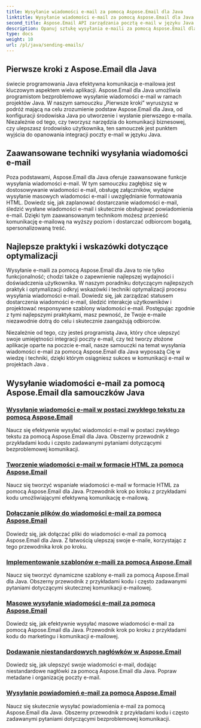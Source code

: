 ```yaml
---
title: Wysyłanie wiadomości e-mail za pomocą Aspose.Email dla Java
linktitle: Wysyłanie wiadomości e-mail za pomocą Aspose.Email dla Java
second_title: Aspose.Email API zarządzania pocztą e-mail w języku Java
description: Opanuj sztukę wysyłania e-maili za pomocą Aspose.Email dla Java dzięki tym obszernym samouczkom. Naucz się tworzyć i wysyłać e-maile bez wysiłku.
type: docs
weight: 10
url: /pl/java/sending-emails/
---
```



## Pierwsze kroki z Aspose.Email dla Java

świecie programowania Java efektywna komunikacja e-mailowa jest kluczowym aspektem wielu aplikacji. Aspose.Email dla Java umożliwia programistom bezproblemowe wysyłanie wiadomości e-mail w ramach projektów Java. W naszym samouczku „Pierwsze kroki” wyruszysz w podróż mającą na celu zrozumienie podstaw Aspose.Email dla Java, od konfiguracji środowiska Java po utworzenie i wysłanie pierwszego e-maila. Niezależnie od tego, czy tworzysz narzędzia do komunikacji biznesowej, czy ulepszasz środowisko użytkownika, ten samouczek jest punktem wyjścia do opanowania integracji poczty e-mail w języku Java.

## Zaawansowane techniki wysyłania wiadomości e-mail

Poza podstawami, Aspose.Email dla Java oferuje zaawansowane funkcje wysyłania wiadomości e-mail. W tym samouczku zagłębisz się w dostosowywanie wiadomości e-mail, obsługę załączników, wydajne wysyłanie masowych wiadomości e-mail i uwzględnianie formatowania HTML. Dowiedz się, jak zaplanować dostarczanie wiadomości e-mail, śledzić wysłane wiadomości e-mail i skutecznie obsługiwać powiadomienia e-mail. Dzięki tym zaawansowanym technikom możesz przenieść komunikację e-mailową na wyższy poziom i dostarczać odbiorcom bogatą, spersonalizowaną treść.

## Najlepsze praktyki i wskazówki dotyczące optymalizacji

Wysyłanie e-maili za pomocą Aspose.Email dla Java to nie tylko funkcjonalność; chodzi także o zapewnienie najlepszej wydajności i doświadczenia użytkownika. W naszym poradniku dotyczącym najlepszych praktyk i optymalizacji odkryj wskazówki i techniki optymalizacji procesu wysyłania wiadomości e-mail. Dowiedz się, jak zarządzać statusem dostarczenia wiadomości e-mail, śledzić interakcje użytkowników i projektować responsywne szablony wiadomości e-mail. Postępując zgodnie z tymi najlepszymi praktykami, masz pewność, że Twoje e-maile niezawodnie dotrą do celu i skutecznie zaangażują odbiorców.

Niezależnie od tego, czy jesteś programistą Java, który chce ulepszyć swoje umiejętności integracji poczty e-mail, czy też tworzy złożone aplikacje oparte na poczcie e-mail, nasze samouczki na temat wysyłania wiadomości e-mail za pomocą Aspose.Email dla Java wyposażą Cię w wiedzę i techniki, dzięki którym osiągniesz sukces w komunikacji e-mail w projektach Java .

## Wysyłanie wiadomości e-mail za pomocą Aspose.Email dla samouczków Java
### [Wysyłanie wiadomości e-mail w postaci zwykłego tekstu za pomocą Aspose.Email](./sending-plain-text-emails/)
Naucz się efektywnie wysyłać wiadomości e-mail w postaci zwykłego tekstu za pomocą Aspose.Email dla Java. Obszerny przewodnik z przykładami kodu i często zadawanymi pytaniami dotyczącymi bezproblemowej komunikacji.
### [Tworzenie wiadomości e-mail w formacie HTML za pomocą Aspose.Email](./creating-html-formatted-emails/)
Naucz się tworzyć wspaniałe wiadomości e-mail w formacie HTML za pomocą Aspose.Email dla Java. Przewodnik krok po kroku z przykładami kodu umożliwiającymi efektywną komunikację e-mailową.
### [Dołączanie plików do wiadomości e-mail za pomocą Aspose.Email](./attaching-files-to-emails-using-aspose-email/)
Dowiedz się, jak dołączać pliki do wiadomości e-mail za pomocą Aspose.Email dla Java. Z łatwością ulepszaj swoje e-maile, korzystając z tego przewodnika krok po kroku.
### [Implementowanie szablonów e-maili za pomocą Aspose.Email](./implementing-email-templates/)
Naucz się tworzyć dynamiczne szablony e-maili za pomocą Aspose.Email dla Java. Obszerny przewodnik z przykładami kodu i często zadawanymi pytaniami dotyczącymi skutecznej komunikacji e-mailowej.
### [Masowe wysyłanie wiadomości e-mail za pomocą Aspose.Email](./bulk-email-sending/)
Dowiedz się, jak efektywnie wysyłać masowe wiadomości e-mail za pomocą Aspose.Email dla Java. Przewodnik krok po kroku z przykładami kodu do marketingu i komunikacji e-mailowej.
### [Dodawanie niestandardowych nagłówków w Aspose.Email](./adding-custom-headers-in-aspose-email/)
Dowiedz się, jak ulepszyć swoje wiadomości e-mail, dodając niestandardowe nagłówki za pomocą Aspose.Email dla Java. Popraw metadane i organizację poczty e-mail.
### [Wysyłanie powiadomień e-mail za pomocą Aspose.Email](./sending-email-notifications/)
Naucz się skutecznie wysyłać powiadomienia e-mail za pomocą Aspose.Email dla Java. Obszerny przewodnik z przykładami kodu i często zadawanymi pytaniami dotyczącymi bezproblemowej komunikacji.